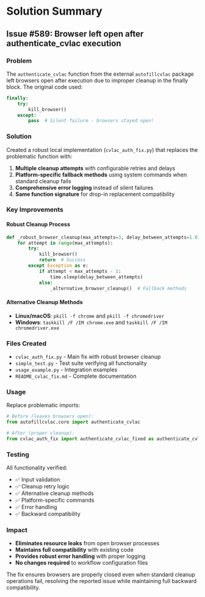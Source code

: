 # Solution Summary

## Issue #589: Browser left open after authenticate_cvlac execution

### Problem
The `authenticate_cvlac` function from the external `autofillcvlac` package left browsers open after execution due to improper cleanup in the finally block. The original code used:

```python
finally:
    try:
        kill_browser()
    except:
        pass  # Silent failure - browsers stayed open!
```

### Solution
Created a robust local implementation (`cvlac_auth_fix.py`) that replaces the problematic function with:

1. **Multiple cleanup attempts** with configurable retries and delays
2. **Platform-specific fallback methods** using system commands when standard cleanup fails  
3. **Comprehensive error logging** instead of silent failures
4. **Same function signature** for drop-in replacement compatibility

### Key Improvements

#### Robust Cleanup Process
```python
def _robust_browser_cleanup(max_attempts=3, delay_between_attempts=1.0):
    for attempt in range(max_attempts):
        try:
            kill_browser()
            return  # Success
        except Exception as e:
            if attempt < max_attempts - 1:
                time.sleep(delay_between_attempts)
            else:
                _alternative_browser_cleanup()  # Fallback methods
```

#### Alternative Cleanup Methods
- **Linux/macOS**: `pkill -f chrome` and `pkill -f chromedriver`
- **Windows**: `taskkill /F /IM chrome.exe` and `taskkill /F /IM chromedriver.exe`

### Files Created
- `cvlac_auth_fix.py` - Main fix with robust browser cleanup
- `simple_test.py` - Test suite verifying all functionality
- `usage_example.py` - Integration examples  
- `README_cvlac_fix.md` - Complete documentation

### Usage
Replace problematic imports:
```python
# Before (leaves browsers open):
from autofillcvlac.core import authenticate_cvlac

# After (proper cleanup):
from cvlac_auth_fix import authenticate_cvlac_fixed as authenticate_cvlac
```

### Testing
All functionality verified:
- ✅ Input validation
- ✅ Cleanup retry logic  
- ✅ Alternative cleanup methods
- ✅ Platform-specific commands
- ✅ Error handling
- ✅ Backward compatibility

### Impact
- **Eliminates resource leaks** from open browser processes
- **Maintains full compatibility** with existing code
- **Provides robust error handling** with proper logging
- **No changes required** to workflow configuration files

The fix ensures browsers are properly closed even when standard cleanup operations fail, resolving the reported issue while maintaining full backward compatibility.